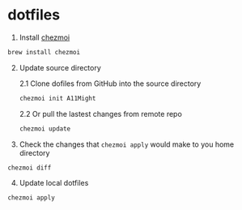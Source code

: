 # dotfiles

1. Install [chezmoi](https://github.com/twpayne/chezmoi/)

```bash
brew install chezmoi
```

2. Update source directory

   2.1 Clone dofiles from GitHub into the source directory

   ```bash
   chezmoi init A11Might
   ```

   2.2 Or pull the lastest changes from remote repo

   ```bash
   chezmoi update
   ```

3. Check the changes that `chezmoi apply` would make to you home directory

```bash
chezmoi diff
```

4. Update local dotfiles

```bash
chezmoi apply
```
